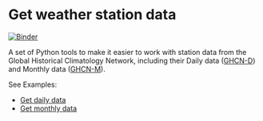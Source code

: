 # Get weather station data

[![Binder](https://mybinder.org/badge_logo.svg)](https://mybinder.org/v2/gh/scotthosking/get-station-data/master?filepath=ghcn_monthly_data.ipynb)

A set of Python tools to make it easier to work with station data from the Global Historical Climatology Network, including their Daily data ([GHCN-D](https://www.ncei.noaa.gov/products/land-based-station/global-historical-climatology-network-daily)) and Monthly data ([GHCN-M](https://www.ncei.noaa.gov/products/land-based-station/global-historical-climatology-network-monthly)).

See Examples:

* [Get daily data](https://scotthosking.com/notebooks/ghcn_daily/)
* [Get monthly data](https://scotthosking.com/notebooks/ghcn_monthly/)
